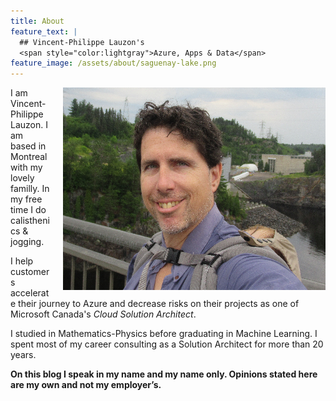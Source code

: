```yaml
---
title: About
feature_text: |
  ## Vincent-Philippe Lauzon's
  <span style="color:lightgray">Azure, Apps & Data</span>
feature_image: /assets/about/saguenay-lake.png
---
```


<img style="float:right;padding-left:20px;" title="Ah...  vacations..." src="/assets/about/vp-bridge.png" />

I am Vincent-Philippe Lauzon.  I am based in Montreal with my lovely familly.  In my free time I do calisthenics & jogging.

I help customers accelerate their journey to Azure and decrease risks on their projects as one of Microsoft Canada's *Cloud Solution Architect*.

I studied in Mathematics-Physics before graduating in Machine Learning.  I spent most of my career consulting as a Solution Architect for more than 20 years.

**On this blog I speak in my name and my name only.  Opinions stated here are my own and not my employer’s.**